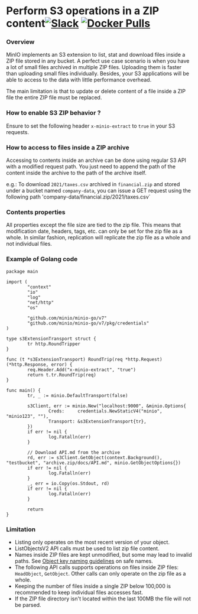 # Perform S3 operations in a ZIP content[![Slack](https://slack.min.io/slack?type=svg)](https://slack.min.io) [![Docker Pulls](https://img.shields.io/docker/pulls/minio/minio.svg?maxAge=604800)](https://hub.docker.com/r/minio/minio/)

### Overview

MinIO implements an S3 extension to list, stat and download files inside a ZIP file stored in any bucket. A perfect use case scenario is when you have a lot of small files archived in multiple ZIP files. Uploading them is faster than uploading small files individually. Besides, your S3 applications will be able to access to the data with little performance overhead.

The main limitation is that to update or delete content of a file inside a ZIP file the entire ZIP file must be replaced.

### How to enable S3 ZIP behavior ?

Ensure to set the following header `x-minio-extract` to `true` in your S3 requests.

### How to access to files inside a ZIP archive

Accessing to contents inside an archive can be done using regular S3 API with a modified request path. You just need to append the path of the content inside the archive to the path of the archive itself.

e.g.:
To download `2021/taxes.csv` archived in `financial.zip` and stored under a bucket named `company-data`, you can issue a GET request using the following path 'company-data/financial.zip/2021/taxes.csv`

### Contents properties

All properties except the file size are tied to the zip file. This means that modification date, headers, tags, etc. can only be set for the zip file as a whole. In similar fashion, replication will replicate the zip file as a whole and not individual files.

### Example of Golang code

```
package main

import (
        "context"
        "io"
        "log"
        "net/http"
        "os"

        "github.com/minio/minio-go/v7"
        "github.com/minio/minio-go/v7/pkg/credentials"
)

type s3ExtensionTransport struct {
        tr http.RoundTripper
}

func (t *s3ExtensionTransport) RoundTrip(req *http.Request) (*http.Response, error) {
        req.Header.Add("x-minio-extract", "true")
        return t.tr.RoundTrip(req)
}

func main() {
        tr, _ := minio.DefaultTransport(false)

        s3Client, err := minio.New("localhost:9000", &minio.Options{
                Creds:     credentials.NewStaticV4("minio", "minio123", ""),
                Transport: &s3ExtensionTransport{tr},
        })
        if err != nil {
                log.Fatalln(err)
        }

        // Download API.md from the archive
        rd, err := s3Client.GetObject(context.Background(), "testbucket", "archive.zip/docs/API.md", minio.GetObjectOptions{})
        if err != nil {
                log.Fatalln(err)
        }
        _, err = io.Copy(os.Stdout, rd)
        if err != nil {
                log.Fatalln(err)
        }

        return
}
```

### Limitation
- Listing only operates on the most recent version of your object.
- ListObjectsV2 API calls must be used to list zip file content.
- Names inside ZIP files are kept unmodified, but some may lead to invalid paths. See [Object key naming guidelines](https://docs.aws.amazon.com/AmazonS3/latest/userguide/object-keys.html) on safe names.
- The following API calls supports operations on files inside ZIP files: `HeadObject`,  `GetObject`. Other calls can only operate on the zip file as a whole.
- Keeping the number of files inside a single ZIP below 100,000 is recommended to keep individual files accesses fast.
- If the ZIP file directory isn't located within the last 100MB the file will not be parsed.
